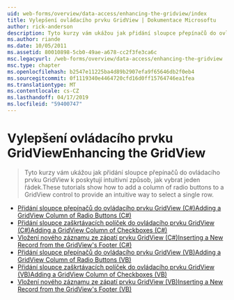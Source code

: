 ```yaml
---
uid: web-forms/overview/data-access/enhancing-the-gridview/index
title: Vylepšení ovládacího prvku GridView | Dokumentace Microsoftu
author: rick-anderson
description: Tyto kurzy vám ukážou jak přidání sloupce přepínačů do ovládacího prvku GridView k poskytují intuitivní způsob, jak vybrat jeden řádek.
ms.author: riande
ms.date: 10/05/2011
ms.assetid: 80010898-5cb0-49ae-a678-cc2f3fe3ca6c
msc.legacyurl: /web-forms/overview/data-access/enhancing-the-gridview
msc.type: chapter
ms.openlocfilehash: b2547e11225ba4d89b2907efa9f65646db2f0eb4
ms.sourcegitcommit: 0f1119340e4464720cfd16d0ff15764746ea1fea
ms.translationtype: MT
ms.contentlocale: cs-CZ
ms.lasthandoff: 04/17/2019
ms.locfileid: "59400747"
---
```

# <a name="enhancing-the-gridview"></a><span data-ttu-id="9bcac-103">Vylepšení ovládacího prvku GridView</span><span class="sxs-lookup"><span data-stu-id="9bcac-103">Enhancing the GridView</span></span>

> <span data-ttu-id="9bcac-104">Tyto kurzy vám ukážou jak přidání sloupce přepínačů do ovládacího prvku GridView k poskytují intuitivní způsob, jak vybrat jeden řádek.</span><span class="sxs-lookup"><span data-stu-id="9bcac-104">These tutorials show how to add a column of radio buttons to a GridView control to provide an intuitive way to select a single row.</span></span>


- [<span data-ttu-id="9bcac-105">Přidání sloupce přepínačů do ovládacího prvku GridView (C#)</span><span class="sxs-lookup"><span data-stu-id="9bcac-105">Adding a GridView Column of Radio Buttons (C#)</span></span>](adding-a-gridview-column-of-radio-buttons-cs.md)
- [<span data-ttu-id="9bcac-106">Přidání sloupce zaškrtávacích políček do ovládacího prvku GridView (C#)</span><span class="sxs-lookup"><span data-stu-id="9bcac-106">Adding a GridView Column of Checkboxes (C#)</span></span>](adding-a-gridview-column-of-checkboxes-cs.md)
- [<span data-ttu-id="9bcac-107">Vložení nového záznamu ze zápatí prvku GridView (C#)</span><span class="sxs-lookup"><span data-stu-id="9bcac-107">Inserting a New Record from the GridView's Footer (C#)</span></span>](inserting-a-new-record-from-the-gridview-s-footer-cs.md)
- [<span data-ttu-id="9bcac-108">Přidání sloupce přepínačů do ovládacího prvku GridView (VB)</span><span class="sxs-lookup"><span data-stu-id="9bcac-108">Adding a GridView Column of Radio Buttons (VB)</span></span>](adding-a-gridview-column-of-radio-buttons-vb.md)
- [<span data-ttu-id="9bcac-109">Přidání sloupce zaškrtávacích políček do ovládacího prvku GridView (VB)</span><span class="sxs-lookup"><span data-stu-id="9bcac-109">Adding a GridView Column of Checkboxes (VB)</span></span>](adding-a-gridview-column-of-checkboxes-vb.md)
- [<span data-ttu-id="9bcac-110">Vložení nového záznamu ze zápatí prvku GridView (VB)</span><span class="sxs-lookup"><span data-stu-id="9bcac-110">Inserting a New Record from the GridView's Footer (VB)</span></span>](inserting-a-new-record-from-the-gridview-s-footer-vb.md)
